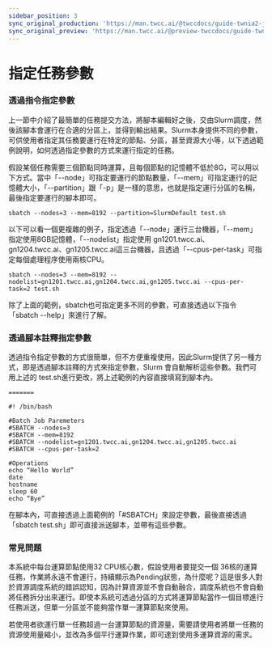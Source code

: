```yaml
---
sidebar_position: 3
sync_original_production: 'https://man.twcc.ai/@twccdocs/guide-twnia2-job-parameter-zh' 
sync_original_preview: 'https://man.twcc.ai/@preview-twccdocs/guide-twnia2-job-parameter-zh'
---
```


# 指定任務參數

### 透過指令指定參數

上一節中介紹了最簡單的任務提交方法，將腳本編輯好之後，交由Slurm調度，然後該腳本會運行在合適的分區上，並得到輸出結果。Slurm本身提供不同的參數，可供使用者指定其任務要運行在特定的節點、分區，甚至資源大小等，以下透過範例說明，如何透過指定參數的方式來運行指定的任務。

假設某個任務需要三個節點同時運算，且每個節點的記憶體不低於8G，可以用以下方式。當中「--node」可指定要運行的節點數量，「--mem」可指定運行的記憶體大小，「--partition」跟「-p」是一樣的意思，也就是指定運行分區的名稱，最後指定要運行的腳本即可。


```
sbatch --nodes=3 --mem=8192 --partition=SlurmDefault test.sh
```



以下可以看一個更複雜的例子，指定透過「--node」運行三台機器，「--mem」指定使用8GB記憶體，「--nodelist」指定使用 gn1201.twcc.ai、gn1204.twcc.ai、gn1205.twcc.ai這三台機器，且透過「--cpus-per-task」可指定每個處理程序使用兩核CPU。


```
sbatch --nodes=3 --mem=8192 --nodelist=gn1201.twcc.ai,gn1204.twcc.ai,gn1205.twcc.ai --cpus-per-task=2 test.sh
```


除了上面的範例，sbatch也可指定更多不同的參數，可直接透過以下指令「sbatch --help」來進行了解。


### 透過腳本註釋指定參數

透過指令指定參數的方式很簡單，但不方便重複使用，因此Slurm提供了另一種方式，即是透過腳本註釋的方式來指定參數，Slurm 會自動解析這些參數。我們可用上述的 test.sh進行更改，將上述範例的內容直接填寫到腳本內。


```
=======

#! /bin/bash

#Batch Job Paremeters
#SBATCH --nodes=3 
#SBATCH --mem=8192
#SBATCH --nodelist=gn1201.twcc.ai,gn1204.twcc.ai,gn1205.twcc.ai
#SBATCH --cpus-per-task=2

#Operations
echo “Hello World”
date
hostname
sleep 60
echo “Bye”

```



在腳本內，可直接透過上面範例的「#SBATCH」來設定參數，最後直接透過「sbatch test.sh」即可直接派送腳本，並帶有這些參數。

### 常見問題

本系統中每台運算節點使用32 CPU核心數，假設使用者要提交一個 36核的運算任務，作業將永遠不會運行，持續顯示為Pending狀態，為什麼呢？這是很多人對於資源調度系統的錯誤認知，因為計算資源並不會自動融合，調度系統也不會自動將任務拆分出來運行。即使本系統可透過分區的方式將運算節點當作一個目標進行任務派送，但單一分區並不能夠當作單一運算節點來使用。

若使用者欲運行單一任務超過一台運算節點的資源量，需要請使用者將單一任務的資源使用量縮小，並改為多個平行運算作業，即可達到使用多運算資源的需求。